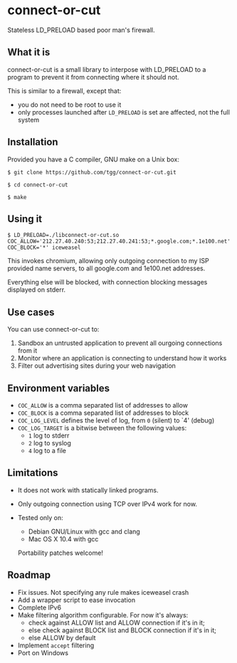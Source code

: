 # connect-or-cut

Stateless LD_PRELOAD based poor man's firewall.

## What it is

connect-or-cut is a small library to interpose with LD_PRELOAD to a
program to prevent it from connecting where it should not.

This is similar to a firewall, except that:

 * you do not need to be root to use it
 * only processes launched after `LD_PRELOAD` is set are affected, not
   the full system

## Installation

Provided you have a C compiler, GNU make on a Unix box:

    $ git clone https://github.com/tgg/connect-or-cut.git

    $ cd connect-or-cut

    $ make


## Using it

    $ LD_PRELOAD=./libconnect-or-cut.so COC_ALLOW='212.27.40.240:53;212.27.40.241:53;*.google.com;*.1e100.net' COC_BLOCK='*' iceweasel


This invokes chromium, allowing only outgoing connection to my ISP
provided name servers, to all google.com and 1e100.net addresses.

Everything else will be blocked, with connection blocking messages
displayed on stderr.

## Use cases

You can use connect-or-cut to:

 1. Sandbox an untrusted application to prevent all ourgoing connections from it
 2. Monitor where an application is connecting to understand how it works
 3. Filter out advertising sites during your web navigation

## Environment variables

 * `COC_ALLOW` is a comma separated list of addresses to allow
 * `COC_BLOCK` is a comma separated list of addresses to block
 * `COC_LOG_LEVEL` defines the level of log, from `0` (silent) to `4' (debug)
 * `COC_LOG_TARGET` is a bitwise between the following values:
   * `1` log to stderr
   * `2` log to syslog
   * `4` log to a file

## Limitations

 * It does not work with statically linked programs.
 * Only outgoing connection using TCP over IPv4 work for now.
 * Tested only on:
   * Debian GNU/Linux with gcc and clang
   * Mac OS X 10.4 with gcc

   Portability patches welcome!

## Roadmap

 * Fix issues. Not specifying any rule makes iceweasel crash
 * Add a wrapper script to ease invocation
 * Complete IPv6
 * Make filtering algorithm configurable. For now it's always:
   * check against ALLOW list and ALLOW connection if it's in it;
   * else check against BLOCK list and BLOCK connection if it's in it;
   * else ALLOW by default
 * Implement `accept` filtering
 * Port on Windows
